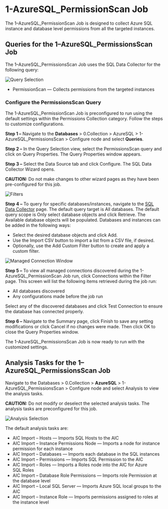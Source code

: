# 1-AzureSQL_PermissionScan Job

The 1–AzureSQL_PermissionScan Job is designed to collect Azure SQL instance and database level
permissions from all the targeted instances.

## Queries for the 1–AzureSQL_PermissionsScan Job

The 1–AzureSQL_PermissionsScan Job uses the SQL Data Collector for the following query:

![Query Selection](/img/product_docs/accessanalyzer/11.6/solutions/databases/azuresql/collection/permissionjob.webp)

- PermissionScan — Collects permissions from the targeted instances

### Configure the PermissionsScan Query

The 1-AzureSQL_PermissionScan Job is preconfigured to run using the default settings within the
Permissions Collection category. Follow the steps to customize configurations.

**Step 1 –** Navigate to the **Databases** > 0.Collection > AzureSQL > 1-AzureSQL_PermissionsScan >
Configure node and select **Queries**.

**Step 2 –** In the Query Selection view, select the PermissionsScan query and click on Query
Properties. The Query Properties window appears.

**Step 3 –** Select the Data Source tab and click Configure. The SQL Data Collector Wizard opens.

**CAUTION:** Do not make changes to other wizard pages as they have been pre-configured for this
job.

![Filters](/img/product_docs/accessanalyzer/11.6/solutions/databases/azuresql/collection/1sqlpermissionscanfilterpage.webp)

**Step 4 –** To query for specific databases/instances, navigate to the
[SQL Data Collector](/docs/accessanalyzer/11.6/admin/datacollector/sql/overview.md)
page. The default query target is All databases. The default query scope is Only select database
objects and click Retrieve. The Available database objects will be populated. Databases and
instances can be added in the following ways:

- Select the desired database objects and click Add.
- Use the Import CSV button to import a list from a CSV file, if desired.
- Optionally, use the Add Custom Filter button to create and apply a custom filter.

![Managed Connection Window](/img/product_docs/accessanalyzer/11.6/solutions/databases/azuresql/collection/managedconnections.webp)

**Step 5 –** To view all managed connections discovered during the 1-AzureSQL_PermissionScan Job
run, click Connections within the Filter page. This screen will list the following items retrieved
during the job run:

- All databases discovered
- Any configurations made before the job run

Select any of the discovered databases and click Test Connection to ensure the database has
connected properly.

**Step 6 –** Navigate to the Summary page, click Finish to save any setting modifications or click
Cancel if no changes were made. Then click OK to close the Query Properties window.

The 1-AzureSQL_PermissionsScan Job is now ready to run with the customized settings.

## Analysis Tasks for the 1–AzureSQL_PermissionsScan Job

Navigate to the Databases > 0.Collection > **AzureSQL** > 1-AzureSQL_PermissionsScan > Configure
node and select Analysis to view the analysis tasks.

**CAUTION:** Do not modify or deselect the selected analysis tasks. The analysis tasks are
preconfigured for this job.

![Analysis Selection](/img/product_docs/accessanalyzer/11.6/solutions/databases/azuresql/collection/jobanalysis.webp)

The default analysis tasks are:

- AIC Import – Hosts — Imports SQL Hosts to the AIC
- AIC Import – Instance Permissions Node — Imports a node for instance permission for each instance
- AIC Import – Databases — Imports each database in the SQL instances
- AIC Import – Permissions — Imports SQL Permission to the AIC
- AIC Import – Roles — Imports a Roles node into the AIC for Azure SQL Roles
- AIC Import – Database Role Permissions — Imports role Permission at the database level
- AIC Import – Local SQL Server — Imports Azure SQL local groups to the AIC
- AIC Import – Instance Role — Imports permissions assigned to roles at the instance level
